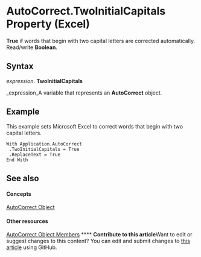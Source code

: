 
# AutoCorrect.TwoInitialCapitals Property (Excel)

 **True** if words that begin with two capital letters are corrected automatically. Read/write **Boolean**.


## Syntax

 _expression_. **TwoInitialCapitals**

 _expression_A variable that represents an  **AutoCorrect** object.


## Example

This example sets Microsoft Excel to correct words that begin with two capital letters.


```
With Application.AutoCorrect 
 .TwoInitialCapitals = True 
 .ReplaceText = True 
End With
```


## See also


#### Concepts


 [AutoCorrect Object](2594722a-2ff9-7175-4d35-0da0ad413b0d.md)
#### Other resources


 [AutoCorrect Object Members](ee525804-da41-f613-3e2a-6f6b115dcdd6.md)
****   **Contribute to this article**Want to edit or suggest changes to this content? You can edit and submit changes to  [this article](https://github.com/jhershey00/VBA_Excel_Test/OpenXMLCon/articles/bc24bbfc-fe6d-ca18-c246-49c4c59e9181.md) using GitHub.

